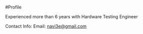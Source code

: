 #Profile

Experienced more than 6 years with Hardware Testing Engineer

Contact Info:
Email: navi3e@gmail.com
